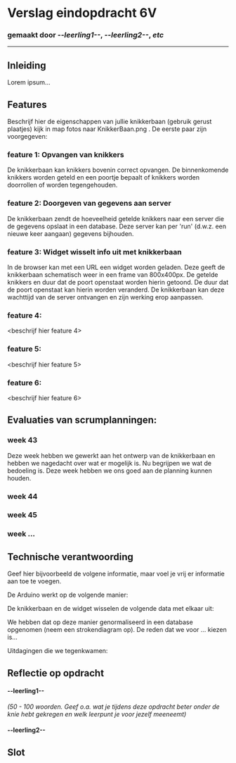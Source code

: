 # Verslag eindopdracht 6V
### gemaakt door *--leerling1--*, *--leerling2--*, *etc*

---

## Inleiding
Lorem ipsum...



## Features
Beschrijf hier de eigenschappen van jullie knikkerbaan (gebruik gerust plaatjes) kijk in map fotos naar KnikkerBaan.png . De eerste paar zijn voorgegeven:

### feature 1: Opvangen van knikkers
De knikkerbaan kan knikkers bovenin correct opvangen. De binnenkomende knikkers worden geteld en een poortje bepaalt of knikkers worden doorrollen of worden tegengehouden.

### feature 2: Doorgeven van gegevens aan server
De knikkerbaan zendt de hoeveelheid getelde knikkers naar een server die de gegevens opslaat in een database. Deze server kan per 'run' (d.w.z. een nieuwe keer aangaan) gegevens bijhouden.

### feature 3: Widget wisselt info uit met knikkerbaan
In de browser kan met een URL een widget worden geladen. Deze geeft de knikkerbaan schematisch weer in een frame van 800x400px. De getelde knikkers en duur dat de poort openstaat worden hierin getoond. De duur dat de poort openstaat kan hierin worden veranderd. De knikkerbaan kan deze wachttijd van de server ontvangen en zijn werking erop aanpassen.

### feature 4:
<beschrijf hier feature 4>


### feature 5:
<beschrijf hier feature 5>


### feature 6:
<beschrijf hier feature 6>



## Evaluaties van scrumplanningen:

### week 43
Deze week hebben we gewerkt aan het ontwerp van de knikkerbaan en hebben we nagedacht over wat er mogelijk is.
Nu begrijpen we wat de bedoeling is. Deze week hebben we ons goed aan de planning kunnen houden.

### week 44

### week 45

### week ...



## Technische verantwoording
Geef hier bijvoorbeeld de volgene informatie, maar voel je vrij er informatie aan toe te voegen.

De Arduino werkt op de volgende manier:

De knikkerbaan en de widget wisselen de volgende data met elkaar uit:

We hebben dat op deze manier genormaliseerd in een database opgenomen (neem een strokendiagram op). De reden dat we voor ... kiezen is...

Uitdagingen die we tegenkwamen:


## Reflectie op opdracht
#### --leerling1--
*(50 - 100 woorden. Geef o.a. wat je tijdens deze opdracht beter onder de knie hebt gekregen en welk leerpunt je voor jezelf meeneemt)*

#### --leerling2--




## Slot
